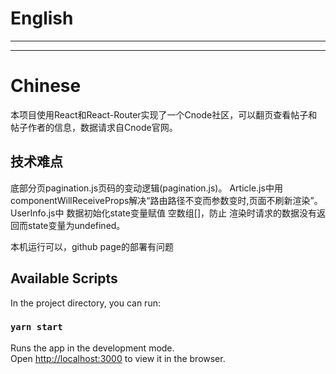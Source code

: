 # English


****
****

# Chinese
本项目使用React和React-Router实现了一个Cnode社区，可以翻页查看帖子和帖子作者的信息，数据请求自Cnode官网。

## 技术难点
底部分页pagination.js页码的变动逻辑(pagination.js)。
Article.js中用componentWillReceiveProps解决“路由路径不变而参数变时,页面不刷新渲染”。
UserInfo.js中 数据初始化state变量赋值 空数组[]，防止 渲染时请求的数据没有返回而state变量为undefined。

本机运行可以，github page的部署有问题

## Available Scripts
In the project directory, you can run:

### `yarn start`
Runs the app in the development mode.<br />
Open [http://localhost:3000](http://localhost:3000) to view it in the browser.

